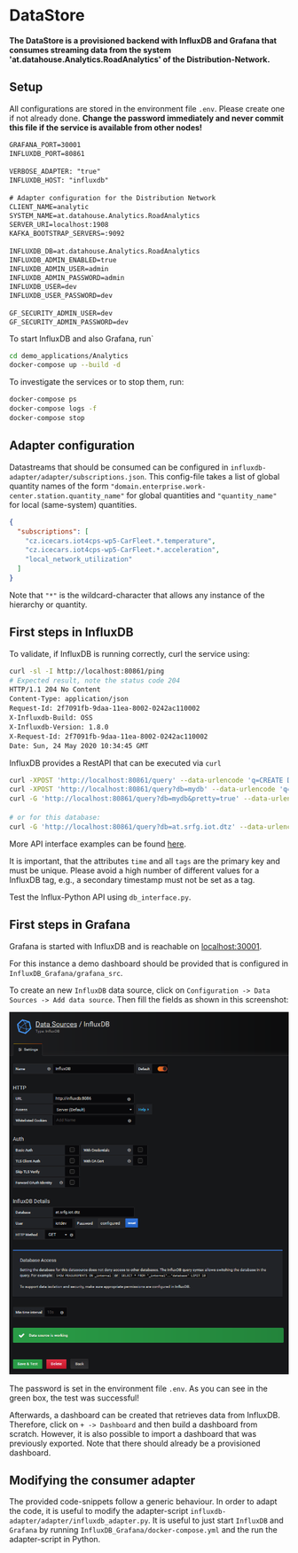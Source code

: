 # DataStore

#### The DataStore is a provisioned backend with InfluxDB and Grafana that consumes streaming data from the system 'at.datahouse.Analytics.RoadAnalytics' of the Distribution-Network.

## Setup

All configurations are stored in the environment file `.env`. 
Please create one if not already done.
**Change the password immediately and never commit this file if the service is available from other 
nodes!**

```.env
GRAFANA_PORT=30001
INFLUXDB_PORT=80861

VERBOSE_ADAPTER: "true"
INFLUXDB_HOST: "influxdb"

# Adapter configuration for the Distribution Network
CLIENT_NAME=analytic
SYSTEM_NAME=at.datahouse.Analytics.RoadAnalytics
SERVER_URI=localhost:1908
KAFKA_BOOTSTRAP_SERVERS=:9092

INFLUXDB_DB=at.datahouse.Analytics.RoadAnalytics
INFLUXDB_ADMIN_ENABLED=true
INFLUXDB_ADMIN_USER=admin
INFLUXDB_ADMIN_PASSWORD=admin
INFLUXDB_USER=dev
INFLUXDB_USER_PASSWORD=dev

GF_SECURITY_ADMIN_USER=dev
GF_SECURITY_ADMIN_PASSWORD=dev
```

To start InfluxDB and also Grafana, run`
```bash
cd demo_applications/Analytics
docker-compose up --build -d
``` 

To investigate the services or 
to stop them, run:

```bash
docker-compose ps
docker-compose logs -f
docker-compose stop
```

## Adapter configuration

Datastreams that should be consumed can be configured in `influxdb-adapter/adapter/subscriptions.json`.
This config-file takes a list of global quantity names of the 
form `"domain.enterprise.work-center.station.quantity_name"` for global quantities and 
`"quantity_name"` for local (same-system) quantities.

```json
{
  "subscriptions": [
    "cz.icecars.iot4cps-wp5-CarFleet.*.temperature",
    "cz.icecars.iot4cps-wp5-CarFleet.*.acceleration",
    "local_network_utilization"
  ]
}
```  
Note that `"*"` is the wildcard-character that allows any instance of the hierarchy or quantity.


## First steps in InfluxDB

To validate, if InfluxDB is running correctly, curl the service 
using:

```bash
curl -sl -I http://localhost:80861/ping
# Expected result, note the status code 204
HTTP/1.1 204 No Content
Content-Type: application/json
Request-Id: 2f7091fb-9daa-11ea-8002-0242ac110002
X-Influxdb-Build: OSS
X-Influxdb-Version: 1.8.0
X-Request-Id: 2f7091fb-9daa-11ea-8002-0242ac110002
Date: Sun, 24 May 2020 10:34:45 GMT
```

InfluxDB provides a RestAPI that can be executed via `curl`

```bash
curl -XPOST 'http://localhost:80861/query' --data-urlencode 'q=CREATE DATABASE "mydb"'
curl -XPOST 'http://localhost:80861/query?db=mydb' --data-urlencode 'q=SELECT * INTO "newmeas" FROM "mymeas"'
curl -G 'http://localhost:80861/query?db=mydb&pretty=true' --data-urlencode 'q=SELECT * FROM "mymeas"'

# or for this database:
curl -G 'http://localhost:80861/query?db=at.srfg.iot.dtz' --data-urlencode 'q=SELECT * FROM "at.srfg.iot.dtz"'
```
More API interface examples can be found [here](https://docs.influxdata.com/influxdb/v1.8/tools/api/).

It is important, that the attributes `time` and all `tags` are
the primary key and must be unique. Please avoid a high number of different values
for a InfluxDB tag, e.g., a secondary timestamp must not be set as a tag.

Test the Influx-Python API using `db_interface.py`.



## First steps in Grafana

Grafana is started with InfluxDB and is reachable on
[localhost:30001](http://localhost:30001).

For this instance a demo dashboard should be provided that is configured in `InfluxDB_Grafana/grafana_src`.

To create an new `InfluxDB` data source, 
click on `Configuration -> Data Sources -> Add data source`.
Then fill the fields as shown in this screenshot:

![source](InfluxDB_Grafana/grafana_source.png)   

The password is set in the environment file `.env`.
As you can see in the green box, the test was successful!

Afterwards, a dashboard can be created that retrieves data from
InfluxDB. Therefore, click on `+ -> Dashboard` and then build a
dashboard from scratch. However, it is also possible to import
a dashboard that was previously exported. 
Note that there should already be a provisioned dashboard.


## Modifying the consumer adapter

The provided code-snippets follow a generic behaviour.
In order to adapt the code, it is useful to modify the adapter-script `influxdb-adapter/adapter/influxdb_adapter.py`.
It is useful to just start `InfluxDB` and `Grafana` by running `InfluxDB_Grafana/docker-compose.yml`
and the run the adapter-script in Python.
